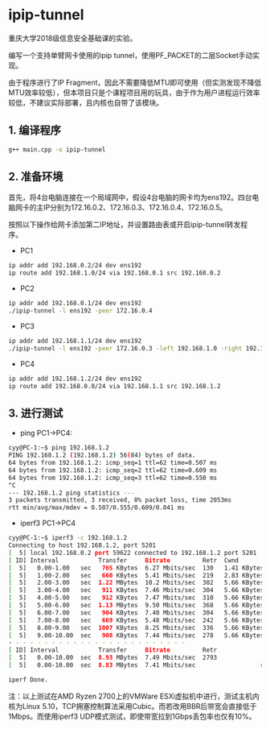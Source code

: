 # ipip-tunnel

重庆大学2018级信息安全基础课的实验。

编写一个支持单臂网卡使用的ipip tunnel，使用PF_PACKET的二层Socket手动实现。

由于程序进行了IP Fragment，因此不需要降低MTU即可使用（但实测发现不降低MTU效率较低），但本项目只是个课程项目用的玩具，由于作为用户进程运行效率较低，不建议实际部署，且内核也自带了该模块。

## 1. 编译程序

```bash
g++ main.cpp -o ipip-tunnel
```

## 2. 准备环境

首先，将4台电脑连接在一个局域网中，假设4台电脑的网卡均为ens192。四台电脑网卡的主IP分别为172.16.0.2、172.16.0.3、172.16.0.4、172.16.0.5。

按照以下操作给网卡添加第二IP地址，并设置路由表或开启ipip-tunnel转发程序。

- PC1

```bash
ip addr add 192.168.0.2/24 dev ens192
ip route add 192.168.1.0/24 via 192.168.0.1 src 192.168.0.2
```

- PC2

```bash
ip addr add 192.168.0.1/24 dev ens192
./ipip-tunnel -l ens192 -peer 172.16.0.4
```

- PC3

```bash
ip addr add 192.168.1.1/24 dev ens192
./ipip-tunnel -l ens192 -peer 172.16.0.3 -left 192.168.1.0 -right 192.168.0.0
```

- PC4

```bash
ip addr add 192.168.1.2/24 dev ens192
ip route add 192.168.0.0/24 via 192.168.1.1 src 192.168.1.2
```

## 3. 进行测试

- ping PC1->PC4:

```bash
cyy@PC-1:~$ ping 192.168.1.2
PING 192.168.1.2 (192.168.1.2) 56(84) bytes of data.
64 bytes from 192.168.1.2: icmp_seq=1 ttl=62 time=0.507 ms
64 bytes from 192.168.1.2: icmp_seq=2 ttl=62 time=0.609 ms
64 bytes from 192.168.1.2: icmp_seq=3 ttl=62 time=0.550 ms
^C
--- 192.168.1.2 ping statistics ---
3 packets transmitted, 3 received, 0% packet loss, time 2053ms
rtt min/avg/max/mdev = 0.507/0.555/0.609/0.041 ms
```

- iperf3 PC1->PC4

```bash
cyy@PC-1:~$ iperf3 -c 192.168.1.2 
Connecting to host 192.168.1.2, port 5201
[  5] local 192.168.0.2 port 59622 connected to 192.168.1.2 port 5201
[ ID] Interval           Transfer     Bitrate         Retr  Cwnd
[  5]   0.00-1.00   sec   765 KBytes  6.27 Mbits/sec  130   1.41 KBytes       
[  5]   1.00-2.00   sec   660 KBytes  5.41 Mbits/sec  219   2.83 KBytes       
[  5]   2.00-3.00   sec  1.22 MBytes  10.2 Mbits/sec  302   5.66 KBytes       
[  5]   3.00-4.00   sec   911 KBytes  7.46 Mbits/sec  304   5.66 KBytes       
[  5]   4.00-5.00   sec   912 KBytes  7.47 Mbits/sec  310   5.66 KBytes       
[  5]   5.00-6.00   sec  1.13 MBytes  9.50 Mbits/sec  368   5.66 KBytes       
[  5]   6.00-7.00   sec   904 KBytes  7.40 Mbits/sec  304   5.66 KBytes       
[  5]   7.00-8.00   sec   669 KBytes  5.48 Mbits/sec  242   5.66 KBytes       
[  5]   8.00-9.00   sec  1007 KBytes  8.25 Mbits/sec  336   5.66 KBytes       
[  5]   9.00-10.00  sec   908 KBytes  7.44 Mbits/sec  278   5.66 KBytes       
- - - - - - - - - - - - - - - - - - - - - - - - -
[ ID] Interval           Transfer     Bitrate         Retr
[  5]   0.00-10.00  sec  8.93 MBytes  7.49 Mbits/sec  2793             sender
[  5]   0.00-10.00  sec  8.83 MBytes  7.41 Mbits/sec                  receiver

iperf Done.
```

注：以上测试在AMD Ryzen 2700上的VMWare ESXi虚拟机中进行，测试主机内核为Linux 5.10，TCP拥塞控制算法采用Cubic。而若改用BBR后带宽会直接低于1Mbps。而使用iperf3 UDP模式测试，即使带宽拉到1Gbps丢包率也仅有10%。
